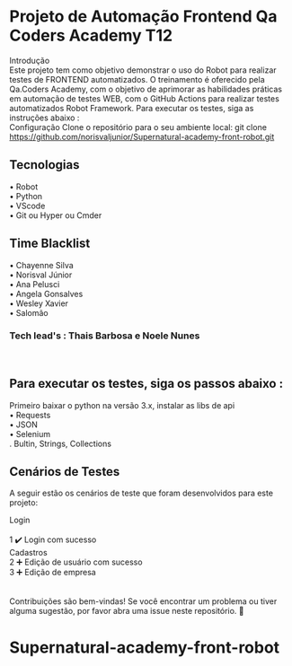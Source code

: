 # Projeto de Automação Frontend Qa Coders Academy T12

Introdução <br/>
Este projeto tem como objetivo demonstrar o uso do Robot  para realizar testes de FRONTEND automatizados. O treinamento é oferecido pela Qa.Coders Academy, com o objetivo de aprimorar as habilidades práticas em automação de testes WEB, com o GitHub Actions para realizar testes automatizados Robot Framework.
Para executar os testes, siga as instruções abaixo : <br>
Configuração
Clone o repositório para o seu ambiente local:
git clone https://github.com/norisvaljunior/Supernatural-academy-front-robot.git

## Tecnologias
• Robot <br/>
• Python<br/>
• VScode<br/>
• Git ou Hyper ou Cmder<br/>

## Time Blacklist
• Chayenne Silva<br/>
• Norisval Júnior<br/>
• Ana Pelusci<br/>
• Angela Gonsalves<br/>
• Wesley Xavier<br/>
• Salomão<br/>


### Tech lead's : Thais Barbosa e Noele Nunes

<br/>

## Para executar os testes, siga os passos abaixo :<br/>
Primeiro baixar o python na versão 3.x, instalar as libs de api <br/>
• Requests<br/>
• JSON<br/>
• Selenium<br/>
  .  Bultin, Strings, Collections

## Cenários de Testes
A seguir estão os cenários de teste que foram desenvolvidos para este projeto:

Login<br/>
<br/>
1	✔️ Login com sucesso
<br/>
Cadastros<br/>
2	➕ Edição de usuário com sucesso<br/>
3	➕ Edição de empresa<br/>
<br/>
<br/>
Contribuições são bem-vindas! Se você encontrar um problema ou tiver alguma sugestão, por favor abra uma issue neste repositório. 🚀

# Supernatural-academy-front-robot
